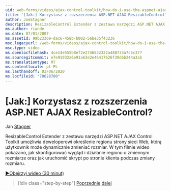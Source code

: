 ```yaml
---
uid: web-forms/videos/ajax-control-toolkit/how-do-i-use-the-aspnet-ajax-resizablecontrol-extender
title: '[Jak:] Korzystasz z rozszerzenia ASP.NET AJAX ResizableControl? | Microsoft Docs'
author: JoeStagner
description: ResizableControl Extender z zestawu narzędzi ASP.NET AJAX Control Toolkit umożliwia deweloperowi określenie regionu strony sieci Web, którą użytkownik może zmienić rozmiar dynamiczny...
ms.author: riande
ms.date: 07/01/2007
ms.assetid: 99b23369-dac6-458b-b002-56be35f43236
msc.legacyurl: /web-forms/videos/ajax-control-toolkit/how-do-i-use-the-aspnet-ajax-resizablecontrol-extender
msc.type: video
ms.openlocfilehash: 4ce14e555b8ef2e2746832322a488733a7c5c377
ms.sourcegitcommit: e7e91932a6e91a63e2e46417626f39d6b244a3ab
ms.translationtype: MT
ms.contentlocale: pl-PL
ms.lasthandoff: 03/06/2020
ms.locfileid: "78628780"
---
```

# <a name="how-do-i-use-the-aspnet-ajax-resizablecontrol-extender"></a>[Jak:] Korzystasz z rozszerzenia ASP.NET AJAX ResizableControl?

Jan [Stagner](https://github.com/JoeStagner)

ResizableControl Extender z zestawu narzędzi ASP.NET AJAX Control Toolkit umożliwia deweloperowi określenie regionu strony sieci Web, którą użytkownik może dynamicznie zmieniać rozmiar. W tym filmie wideo pokazano, jak skonfigurować wygląd i działanie regionu o zmiennym rozmiarze oraz jak uruchomić skrypt po stronie klienta podczas zmiany rozmiaru.

[&#9654;Obejrzyj wideo (30 minut)](https://channel9.msdn.com/Blogs/ASP-NET-Site-Videos/how-do-i-use-the-aspnet-ajax-resizablecontrol-extender)

> [!div class="step-by-step"]
> [Poprzednie](how-do-i-use-the-aspnet-ajax-validatorcallout-extender.md)
> [dalej](how-do-i-use-the-aspnet-ajax-tabs-control.md)
